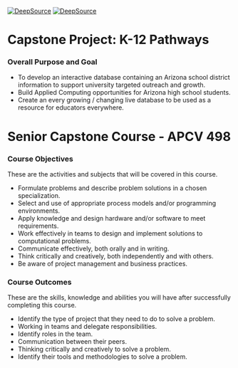 [![DeepSource](https://deepsource.io/gh/songhachheo/apcv498-capstone-project.svg/?label=active+issues&show_trend=true&token=CRQjeMpJl8vB0dpiZPg5cfSl)](https://deepsource.io/gh/songhachheo/apcv498-capstone-project/?ref=repository-badge)
[![DeepSource](https://deepsource.io/gh/songhachheo/apcv498-capstone-project.svg/?label=resolved+issues&show_trend=true&token=CRQjeMpJl8vB0dpiZPg5cfSl)](https://deepsource.io/gh/songhachheo/apcv498-capstone-project/?ref=repository-badge)

# Capstone Project: K-12 Pathways

### Overall Purpose and Goal

- To develop an interactive database containing an Arizona school district information to support university targeted outreach and growth.
- Build Applied Computing opportunities for Arizona high school students.
- Create an every growing / changing live database to be used as a resource for educators everywhere.

# Senior Capstone Course - APCV 498

### Course Objectives

These are the activities and subjects that will be covered in this course.

- Formulate problems and describe problem solutions in a chosen specialization.
- Select and use of appropriate process models and/or programming environments.
- Apply knowledge and design hardware and/or software to meet requirements.
- Work effectively in teams to design and implement solutions to computational problems.
- Communicate effectively, both orally and in writing.
- Think critically and creatively, both independently and with others.
- Be aware of project management and business practices.

### Course Outcomes

These are the skills, knowledge and abilities you will have after successfully completing this course.

- Identify the type of project that they need to do to solve a problem.
- Working in teams and delegate responsibilities.
- Identify roles in the team.
- Communication between their peers.
- Thinking critically and creatively to solve a problem.
- Identify their tools and methodologies to solve a problem.
